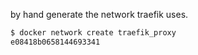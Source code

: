 by hand generate the network traefik uses.
```bash
$ docker network create traefik_proxy
e08418b0658144693341
```